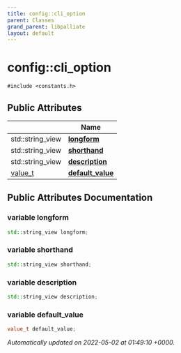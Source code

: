 ```yaml
---
title: config::cli_option
parent: Classes
grand_parent: libpalliate
layout: default
---
```


# config::cli_option






`#include <constants.h>`

## Public Attributes

|                | Name           |
| -------------- | -------------- |
| std::string_view | **[longform](/libpalliate/generated/Classes/structconfig_1_1cli__option#variable-longform)**  |
| std::string_view | **[shorthand](/libpalliate/generated/Classes/structconfig_1_1cli__option#variable-shorthand)**  |
| std::string_view | **[description](/libpalliate/generated/Classes/structconfig_1_1cli__option#variable-description)**  |
| [value_t](/libpalliate/generated/Namespaces/namespaceconfig#using-value-t) | **[default_value](/libpalliate/generated/Classes/structconfig_1_1cli__option#variable-default-value)**  |

## Public Attributes Documentation

### variable longform

```cpp
std::string_view longform;
```


### variable shorthand

```cpp
std::string_view shorthand;
```


### variable description

```cpp
std::string_view description;
```


### variable default_value

```cpp
value_t default_value;
```



_Automatically updated on 2022-05-02 at 01:49:10 +0000._